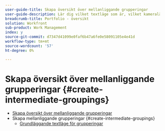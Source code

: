 ```yaml
---
user-guide-title: Skapa översikt över mellanliggande grupperingar
user-guide-description: Lär dig vilket textläge som är, vilket kameraläge som är och hur du använder några grundläggande kodblock för textläge,"plug and play", för att skapa grupperingar som går utöver vad som är möjligt med standardverktyget.
breadcrumb-title: Portfolio - översikt
solution: Workfront
sub-product: Work Management
index: y
source-git-commit: d7347d41099e0faf6b47a6fe0e58091105e4e41d
workflow-type: tm+mt
source-wordcount: '57'
ht-degree: 0%

---
```




# Skapa översikt över mellanliggande grupperingar {#create-intermediate-groupings}

+ [Skapa översikt över mellanliggande grupperingar](overview.md)
+ Skapa mellanliggande grupperingar {#create-intermediate-groupings}
   + [Grundläggande textläge för grupperingar](basic-text-mode-for-groupings.md)


